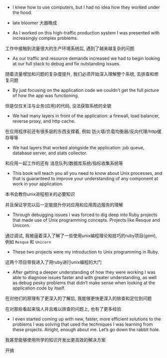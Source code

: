 + I knew how to use computers, but I had no idea how they worked under the hood.

+ late bloomer 大器晚成

+ As I worked on this high-traffic production system I was presented with increasingly complex problems.

工作中接触到流量很大的生产环境系统后, 遇到了越来越复杂的问题

+ As our traffic and resource demands increased we had to begin looking at our full stack to debug and fix outstanding issues.

随着流量增加和问题的复杂度提升, 我们必须开始深入理解整个系统, 去排查和修复问题

+ By just focusing on the application code we couldn’t get the full picture of how the app was functioning.

但是仅仅关注与业务(应用)的代码, 没法获取系统的全貌

+ We had many layers in front of the application: a firewall, load balancer, reverse proxy, and http cache.

在应用程序前还有很多层的东西支撑着, 例如 防火墙/负载均衡器/反向代理/http缓存等等

+ We had layers that worked alongside the application: job queue, database server, and stats collector.

和应用一起工作的还有 消息队列/数据库系统/指标收集系统等

+ This book will teach you all you need to know about Unix processes, and that is guaranteed to improve your understanding of any component at work in your application.

本书会教你unix进程相关的必要知识

并且保证学完以后一定能提升你对应用和应用周边服务的理解

+ Through debugging issues I was forced to dig deep into Ruby projects that made use of Unix programming concepts. Projects like Resque and Unicorn.

通过调试, 我被逼着深入了解了一些使用unix编程理论和技巧的ruby项目(gem), 例如 `Resque` 和 `Unicorn`

+ These two projects were my introduction to Unix programming in Ruby.

这两个项目带我进入了用ruby进行unix编程的大门

+ After getting a deeper understanding of how they were working I was able to diagnose issues faster and with greater understanding, as well as debug pesky problems that didn’t make sense when looking at the application code by itself.

在对他们的原理有了更深入的了解后, 我能够更快更深入的排查和定位到问题

在对那些看起来恼人并且难以排查的问题上, 也有了更多经验

+ I even started coming up with new, faster, more efficient solutions to the problems I was solving that used the techniques I was learning from these projects. Alright, enough about me. Let’s go down the rabbit hole.

我甚至能够使用所学的知识开发出更高效的解决方案

开搞

